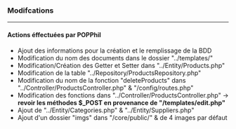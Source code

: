 ### Modifcations

---
#### Actions éffectuées par POPPhil

- Ajout des informations pour la création et le remplissage de la BDD
- Modification du nom des documents dans le dossier "../templates/"
- Modification/Création des Getter et Setter dans "../Entity/Products.php"
- Modification de la table "../Repository/ProductsRepository.php"
- Modification du nom de la fonction "deleteProducts" dans "../Controller/ProductsController.php" & "/config/routes.php"
- Modification des fonctions dans "../Controller/ProductsController.php" -> **revoir les méthodes $_POST en provenance de "/templates/edit.php"** 
- Ajout de "../Entity/Categories.php" & "../Entity/Suppliers.php"
- Ajout d'un dossier "imgs" dans "/core/public/" & de 4 images par défaut

